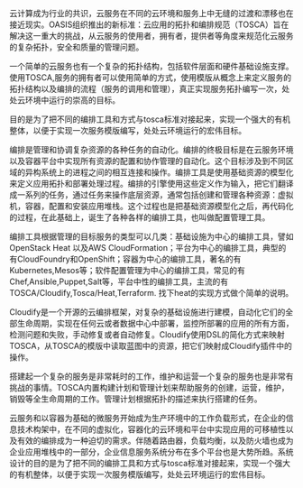 云计算成为行业的共识，云服务在不同的云环境和服务上中无缝的过渡和漂移也在接近现实。OASIS组织推出的新标准：云应用的拓扑和编排规范（TOSCA）旨在解决这一重大的挑战，从云服务的使用者，拥有者，提供者等角度来规范化云服务的复杂拓扑，安全和质量的管理问题。

一个简单的云服务也有一个复杂的拓扑结构，包括软件层面和硬件基础设施支撑。使用TOSCA,服务的拥有者可以使用简单的方式，使用模版从概念上来定义服务的拓扑结构以及编排的流程（服务的调用和管理），真正实现服务拓扑编写一次，处处云环境中运行的崇高的目标。

目的是为了把不同的编排工具和方式与tosca标准对接起来，实现一个强大的有机整体，以便于实现一次服务模版编写，处处云环境运行的宏伟目标。

编排是管理和协调复杂资源的各种任务的自动化。编排的终极目标是在云服务环境以及容器平台中实现所有资源的配置和协作管理的自动化。这个目标涉及到不同区域的异构系统上的进程之间的相互连接和操作。编排工具是使用基础资源的模型化来定义应用拓扑和部署处理过程。编排的引擎使用这些定义作为输入，把它们翻译成一系列的任务，通过任务来操作底层资源，通常包括创建和管理各种资源：虚拟机，容器，配置和安装应用堆栈。这个过程也是把基础资源模型化之后，再代码化的过程，在此基础上，诞生了各种各样的编排工具，也叫做配置管理工具。

编排工具根据管理的目标服务的类型可以几类：基础设施为中心的编排工具，譬如OpenStack Heat 以及AWS CloudFormation；平台为中心的编排工具，典型的有CloudFoundry和OpenShift；容器为中心的编排工具，著名的有Kubernetes,Mesos等；软件配置管理为中心的编排工具，常见的有Chef,Ansible,Puppet,Salt等，平台中性的编排工具，主流的有TOSCA/Cloudify,Tosca/Heat,Terraform. 找下heat的实现方式做个简单的说明。

Cloudify是一个开源的云编排框架，对复杂的基础设施进行建模，自动化它们的全部生命周期，实现在任何云或者数据中心中部署，监控所部署的应用的所有方面，检测问题和失败，手动修复或者自动修复。Cloudify使用DSL的简化方式来映射TOSCA，从TOSCA的模版中读取蓝图中的资源，把它们映射成Cloudify插件中的操作。

搭建起一个复杂的服务是非常耗时的工作，维护和运营一个复杂的服务也是非常有挑战的事情。TOSCA内置构建计划和管理计划来帮助服务的创建，运营，维护，销毁等全生命周期的工作。管理计划根据拓扑的描述来执行搭建的任务。

云服务和以容器为基础的微服务开始成为生产环境中的工作负载形式，在企业的信息技术构架中，在不同的虚拟化，容器化的云环境和平台中实现应用的可移植性以及有效的编排成为一种迫切的需求。伴随着路由器，负载均衡，以及防火墙也成为企业应用堆栈中的一部分，企业信息服务系统分布在多个平台也是大势所趋。系统设计的目的是为了把不同的编排工具和方式与tosca标准对接起来，实现一个强大的有机整体，以便于实现一次服务模版编写，处处云环境运行的宏伟目标。


